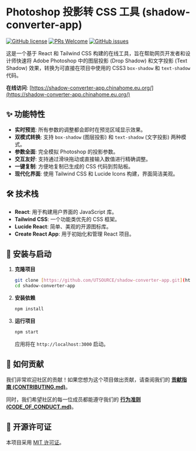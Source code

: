 # Photoshop 投影转 CSS 工具 (shadow-converter-app)

[![GitHub license](https://img.shields.io/badge/license-MIT-blue.svg)](https://github.com/UTSOURCE/shadow-converter-app/blob/main/LICENSE)
[![PRs Welcome](https://img.shields.io/badge/PRs-welcome-brightgreen.svg?style=flat-square)](https://github.com/UTSOURCE/shadow-converter-app/pulls)
[![GitHub issues](https://img.shields.io/github/issues/UTSOURCE/shadow-converter-app)](https://github.com/UTSOURCE/shadow-converter-app/issues)

这是一个基于 React 和 Tailwind CSS 构建的在线工具，旨在帮助网页开发者和设计师快速将 Adobe Photoshop 中的图层投影 (Drop Shadow) 和文字投影 (Text Shadow) 效果，转换为可直接在项目中使用的 CSS3 `box-shadow` 和 `text-shadow` 代码。

**在线访问**: [https://shadow-converter-app.chinahome.eu.org/](https://shadow-converter-app.chinahome.eu.org/)

## ✨ 功能特性

* **实时预览**: 所有参数的调整都会即时在预览区域显示效果。
* **双模式转换**: 支持 `box-shadow` (图层投影) 和 `text-shadow` (文字投影) 两种模式。
* **参数全面**: 完全模拟 Photoshop 的投影参数。
* **交互友好**: 支持通过滑块拖动或直接输入数值进行精确调整。
* **一键复制**: 方便地复制已生成的 CSS 代码到剪贴板。
* **现代化界面**: 使用 Tailwind CSS 和 Lucide Icons 构建，界面简洁美观。

## 🛠️ 技术栈

* **React**: 用于构建用户界面的 JavaScript 库。
* **Tailwind CSS**: 一个功能类优先的 CSS 框架。
* **Lucide React**: 简单、美观的开源图标库。
* **Create React App**: 用于初始化和管理 React 项目。

## 🚀 安装与启动

1.  **克隆项目**
    ```bash
    git clone [https://github.com/UTSOURCE/shadow-converter-app.git](https://github.com/UTSOURCE/shadow-converter-app.git)
    cd shadow-converter-app
    ```
2.  **安装依赖**
    ```bash
    npm install
    ```
3.  **运行项目**
    ```bash
    npm start
    ```
    应用将在 `http://localhost:3000` 启动。

## 🤝 如何贡献

我们非常欢迎社区的贡献！如果您想为这个项目做出贡献，请查阅我们的 [**贡献指南 (CONTRIBUTING.md)**](./CONTRIBUTING.md)。

同时，我们希望社区的每一位成员都能遵守我们的 [**行为准则 (CODE_OF_CONDUCT.md)**](./CODE_OF_CONDUCT.md)。

## 📄 开源许可证

本项目采用 [MIT 许可证](./LICENSE)。


